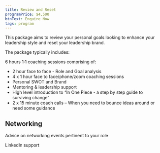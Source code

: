 ```yaml
---
title: Review and Reset
programPrice: $4,500
btnText: Enquire Now
tags: program
---
```

This package aims to review your personal goals looking to enhance your leadership style and reset your leadership brand.  

The package typically includes:

6 hours  1:1 coaching sessions comprising of:

* 2 hour face to face - Role and Goal analysis
* 4 x 1 hour face to face/phone/zoom coaching sessions
* Personal SWOT and Brand
* Mentoring & leadership support
* High level introduction to “In One Piece - a step by step guide to surviving change"
* 2 x 15 minute coach calls – When you need to bounce ideas around or need some guidance

## Networking

Advice on networking events pertinent to your role

LinkedIn support